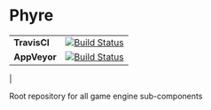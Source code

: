 # Phyre
| | |
|----------|---------------------------------------------------------------------|
| **TravisCI** 	| [![Build Status](https://travis-ci.org/itsbriany/Phyre.svg?branch=master)](https://travis-ci.org/itsbriany/GameEngine)|
| **AppVeyor**  | [![Build Status](https://ci.appveyor.com/api/projects/status/8iuebtqpk9xt1lc8/branch/master?svg=true)](https://ci.appveyor.com/project/itsbriany/Phyre)|
|

Root repository for all game engine sub-components
